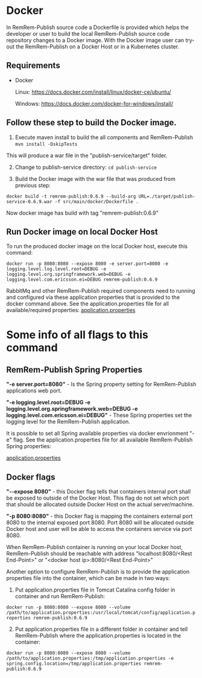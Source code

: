 # Docker

In RemRem-Publish source code a Dockerfile is provided which helps the developer or user to build the local RemRem-Publish source code repository changes to a Docker image.
With the Docker image user can try-out the RemRem-Publish on a Docker Host or in a Kubernetes cluster.

## Requirements
- Docker 


  Linux: https://docs.docker.com/install/linux/docker-ce/ubuntu/

  
  Windows: https://docs.docker.com/docker-for-windows/install/


## Follow these step to build the Docker image.

1. Execute maven install to build the all components and RemRem-Publish
`mvn install -DskipTests`

This will produce a war file in the "publish-service/target" folder.

2. Change to publish-service directory: 
`cd publish-service`

3. Build the Docker image with the war file that was produced from previous step: 


`docker build -t remrem-publish:0.6.9 --build-arg URL=./target/publish-service-0.6.9.war -f src/main/docker/Dockerfile .` 


Now docker image has build with tag "remrem-publish:0.6.9"

## Run Docker image on local Docker Host
To run the produced docker image on the local Docker host, execute this command: 


`docker run -p 8080:8080 --expose 8080 -e server.port=8080 -e logging.level.log.level.root=DEBUG -e logging.level.org.springframework.web=DEBUG -e logging.level.com.ericsson.ei=DEBUG remrem-publish:0.6.9`

RabbitMq and other RemRem-Publish required components need to running and configured via these application properties that is provided to the docker command above. See the application.properties file for all available/required properties:
[application.properties](https://github.com/eiffel-community/eiffel-remrem-publish/blob/master/publish-service/src/main/resources/application.properties)

# Some info of all flags to this command


## RemRem-Publish Spring Properties


<B>"-e server.port=8080"</B> - Is the Spring property setting for RemRem-Publish applications web port.


<B>"-e logging.level.root=DEBUG -e logging.level.org.springframework.web=DEBUG -e 
logging.level.com.ericsson.ei=DEBUG"</B> - These Spring properties set the logging level for the RemRem-Publish application. 


It is possible to set all Spring available properties via docker envrionment "-e" flag. See the application.properties file for all available RemRem-Publish Spring properties:


[application.properties](https://github.com/eiffel-community/eiffel-remrem-publish/blob/master/publish-service/src/main/resources/application.properties)


## Docker flags


<B>"--expose 8080"</B> - this Docker flag tells that containers internal port shall be exposed to outside of the Docker Host. This flag do not set which port that should be allocated outside Docker Host on the actual server/machine.


<B>"-p 8080:8080"</B> - this Docker flag is mapping the containers external port 8080 to the internal exposed port 8080. Port 8080 will be allocated outside Docker host and user will be able to access the containers service via port 8080.


When RemRem-Publish container is running on your local Docker host, RemRem-Publish should be reachable with address "localhost:8080/\<Rest End-Point\>" or "\<docker host ip\>:8080/\<Rest End-Point\>"


Another option to configure RemRem-Publish is to provide the application properties file into the container, which can be made in two ways:
1. Put application.properties file in Tomcat Catalina config folder in container and run RemRem-Publish:

`docker run -p 8080:8080 --expose 8080 --volume /path/to/application.properties:/usr/local/tomcat/config/application.properties remrem-publish:0.6.9`

2. Put application.properties file in a different folder in container and tell RemRem-Publish where the application.properties is located in the container:

`docker run -p 8080:8080 --expose 8080 --volume /path/to/application.properties:/tmp/application.properties -e spring.config.location=/tmp/application.properties remrem-publish:0.6.9`
